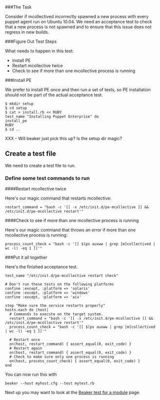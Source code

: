 ###The Task

Consider if mcollectived incorrectly spawned a new process with every puppet agent run on Ubuntu 10.04.  We need an acceptance test to check that a new process is not spawned and to ensure that this issue does not regress in new builds.

###Figure Out Test Steps

What needs to happen in this test:

* Install PE
* Restart mcollective twice
* Check to see if more than one mcollective process is running

###Install PE

We prefer to install PE once and then run a set of tests, so PE installation should not be part of the actual acceptance test.

    $ mkdir setup
    $ cd setup
    $ cat > install.rb << RUBY 
    test_name "Installing Puppet Enterprise" do
    install_pe      
    RUBY
    $ cd ..

XXX - Will beaker just pick this up? Is the setup dir magic?

## Create a test file

We need to create a test file to run.

### Define some test commands to run
####Restart mcollective twice

Here's our magic command that restarts mcollective:

    restart_command = "bash -c '[[ -x /etc/init.d/pe-mcollective ]] && /etc/init.d/pe-mcollective restart'"

####Check to see if more than one mcollective process is running

Here's our magic command that throws an error if more than one mcollective process is running:
```
process_count_check = "bash -c '[[ $(ps auxww | grep [m]collectived | wc -l) -eq 1 ]]'"
```
###Put it all together

Here's the finished acceptance test.
```
test_name "/etc/init.d/pe-mcollective restart check"

# Don't run these tests on the following platforms
confine :except, :platform => 'solaris'
confine :except, :platform => 'windows'
confine :except, :platform => 'aix'

step "Make sure the service restarts properly"
hosts.each do |host|
  # Commands to execute on the target system.
  restart_command = "bash -c '[[ -x /etc/init.d/pe-mcollective ]] && /etc/init.d/pe-mcollective restart'"
  process_count_check = "bash -c '[[ $(ps auxww | grep [m]collectived | wc -l) -eq 1 ]]'"

  # Restart once
  on(host, restart_command) { assert_equal(0, exit_code) }
  # Restart again
  on(host, restart_command) { assert_equal(0, exit_code) }
  # Check to make sure only one process is running
  on(host, process_count_check) { assert_equal(0, exit_code) }
end
```
You can now run this with 

  `beaker --host myhost.cfg --test mytest.rb`

Next up you may want to look at the [Beaker test for a module](https://github.com/puppetlabs/beaker/wiki/How-to-Write-a-Beaker-Test-for-a-Module) page.